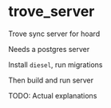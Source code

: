 # trove_server
Trove sync server for hoard

Needs a postgres server

Install `diesel`, run migrations

Then build and run server

TODO: Actual explanations
